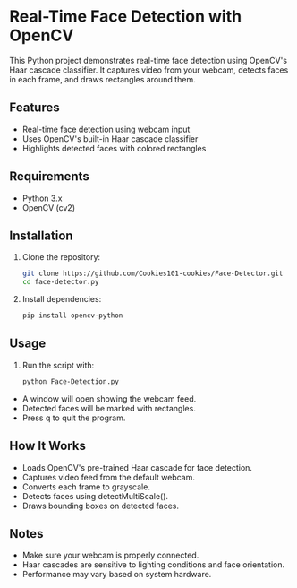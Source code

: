 # Real-Time Face Detection with OpenCV

This Python project demonstrates real-time face detection using OpenCV's Haar cascade classifier. It captures video from your webcam, detects faces in each frame, and draws rectangles around them.

## Features

- Real-time face detection using webcam input
- Uses OpenCV's built-in Haar cascade classifier
- Highlights detected faces with colored rectangles

## Requirements

- Python 3.x
- OpenCV (cv2)

## Installation

1. Clone the repository:
   ```bash
   git clone https://github.com/Cookies101-cookies/Face-Detector.git
   cd face-detector.py

2. Install dependencies:
   ```bash
   pip install opencv-python

## Usage

1. Run the script with:
   ```bash
   python Face-Detection.py

- A window will open showing the webcam feed.
- Detected faces will be marked with rectangles.
- Press q to quit the program.

## How It Works

- Loads OpenCV's pre-trained Haar cascade for face detection.
- Captures video feed from the default webcam.
- Converts each frame to grayscale.
- Detects faces using detectMultiScale().
- Draws bounding boxes on detected faces.

## Notes

- Make sure your webcam is properly connected.
- Haar cascades are sensitive to lighting conditions and face orientation.
- Performance may vary based on system hardware.





